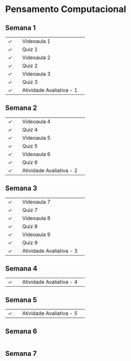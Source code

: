 # Pensamento Computacional


## Semana 1

|  |  |  |  |
|:---:|:---:|:---|:---|
| &check; |  | Videoaula 1 |  |
| &check; |  | Quiz 1 |  |
| &check; |  | Videoaula 2 |  |
| &check; |  | Quiz 2 |  |
| &check; |  | Videoaula 3 |  |
| &check; |  | Quiz 3 |  |
| &check; |  | Atividade Avaliativa - 1 |  |


## Semana 2

|  |  |  |  |
|:---:|:---:|:---|:---|
| &check; |  | Videoaula 4 |  |
| &check; |  | Quiz 4 |  |
| &check; |  | Videoaula 5 |  |
| &check; |  | Quiz 5 |  |
| &check; |  | Videoaula 6 |  |
| &check; |  | Quiz 6 |  |
| &check; |  | Atividade Avaliativa - 2 |  |

## Semana 3

|  |  |  |  |
|:---:|:---:|:---|:---|
| &check; |  | Videoaula 7 |  |
| &check; |  | Quiz 7 |  |
| &check; |  | Videoaula 8 |  |
| &check; |  | Quiz 8 |  |
| &check; |  | Videoaula 9 |  |
| &check; |  | Quiz 9 |  |
| &check; |  | Atividade Avaliativa - 3 |  |


## Semana 4

|  |  |  |  |
|:---:|:---:|:---|:---|
| &check; |  | Atividade Avaliativa - 4 |  |


## Semana 5

|  |  |  |  |
|:---:|:---:|:---|:---|
| &check; |  | Atividade Avaliativa - 5 |  |


## Semana 6

|  |  |  |  |
|:---:|:---:|:---|:---|


## Semana 7

|  |  |  |  |
|:---:|:---:|:---|:---|